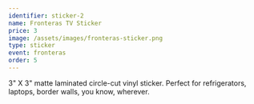 ```yaml
---
identifier: sticker-2
name: Fronteras TV Sticker
price: 3
image: /assets/images/fronteras-sticker.png
type: sticker
event: fronteras
order: 5
---
```

3" X 3" matte laminated circle-cut vinyl sticker. Perfect for refrigerators, laptops, border walls, you know, wherever.